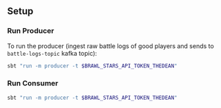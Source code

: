 ## Setup

### Run Producer
To run the producer (ingest raw battle logs of good players and sends to `battle-logs-topic` kafka topic):

```bash
sbt "run -m producer -t $BRAWL_STARS_API_TOKEN_THEDEAN"   
```

### Run Consumer
```bash
sbt "run -m producer -t $BRAWL_STARS_API_TOKEN_THEDEAN"   
```

